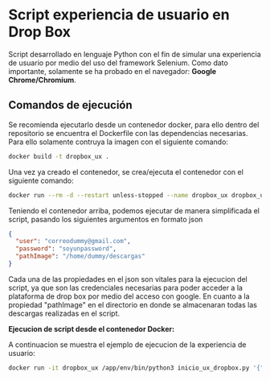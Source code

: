 # Script experiencia de usuario en Drop Box

Script desarrollado en lenguaje Python con el fin de simular una experiencia de usuario por medio del uso del framework
Selenium. Como dato importante, solamente se ha probado en el navegador:
**Google Chrome/Chromium**.

## Comandos de ejecución

Se recomienda ejecutarlo desde un contenedor docker, para ello dentro del repositorio se encuentra el Dockerfile con las dependencias necesarias. Para ello solamente contruya la imagen con el siguiente comando:

```sh
docker build -t dropbox_ux .
```

Una vez ya creado el contenedor, se crea/ejecuta el contenedor con el siguiente comando:

```sh
docker run --rm -d --restart unless-stopped --name dropbox_ux dropbox_ux /app/env/bin/python3 main.py
```

Teniendo el contenedor arriba, podemos ejecutar de manera simplificada el script, pasando los siguientes argumentos en formato json

```json
{
  "user": "correodummy@gmail.com",
  "password": "soyunpassword",
  "pathImage": "/home/dummy/descargas"
}
```

Cada una de las propiedades en el json son vitales para la ejecucion del script, ya que son las credenciales necesarias
para poder acceder a la plataforma de drop box por medio del acceso con google. En cuanto a la propiedad "pathImage" en
el directorio en donde se almacenaran todas las descargas realizadas en el script.

**Ejecucion de script desde el contenedor Docker:**

A continuacion se muestra el ejemplo de ejecucion de la experiencia de usuario:

```bash
docker run -it dropbox_ux /app/env/bin/python3 inicio_ux_dropbox.py '{"user":"dummy@gmail.com", "password":"dummy","pathImage": "/home/dummy/images/img_25mb.png"}'
```





